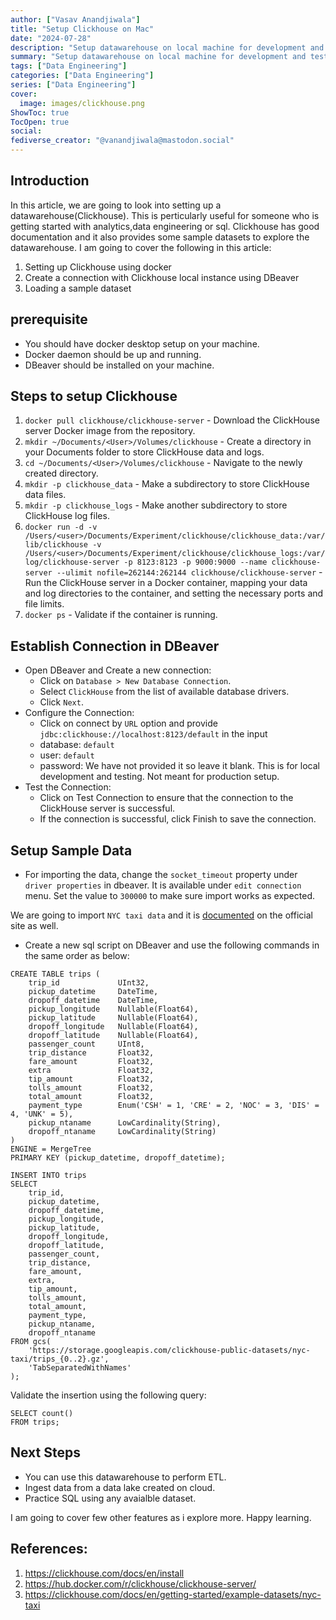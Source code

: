 ```yaml
---
author: ["Vasav Anandjiwala"]
title: "Setup Clickhouse on Mac"
date: "2024-07-28"
description: "Setup datawarehouse on local machine for development and testing"
summary: "Setup datawarehouse on local machine for development and testing"
tags: ["Data Engineering"]
categories: ["Data Engineering"]
series: ["Data Engineering"]
cover:
  image: images/clickhouse.png
ShowToc: true
TocOpen: true
social:
fediverse_creator: "@vanandjiwala@mastodon.social"
---
```


## Introduction

In this article, we are going to look into setting up a datawarehouse(Clickhouse). This is perticularly useful for someone who is getting started with analytics,data engineering or sql. Clickhouse has good documentation and it also provides some sample datasets to explore the datawarehouse. I am going to cover the following in this article:

1. Setting up Clickhouse using docker
2. Create a connection with Clickhouse local instance using DBeaver
3. Loading a sample dataset

## prerequisite

- You should have docker desktop setup on your machine.
- Docker daemon should be up and running.
- DBeaver should be installed on your machine.

## Steps to setup Clickhouse

1. `docker pull clickhouse/clickhouse-server` -
   Download the ClickHouse server Docker image from the repository.
2. `mkdir ~/Documents/<User>/Volumes/clickhouse` - Create a directory in your Documents folder to store ClickHouse data and logs.
3. `cd ~/Documents/<User>/Volumes/clickhouse` - Navigate to the newly created directory.
4. `mkdir -p clickhouse_data` - Make a subdirectory to store ClickHouse data files.
5. `mkdir -p clickhouse_logs` - Make another subdirectory to store ClickHouse log files.
6. `docker run -d -v /Users/<user>/Documents/Experiment/clickhouse/clickhouse_data:/var/lib/clickhouse -v /Users/<user>/Documents/Experiment/clickhouse/clickhouse_logs:/var/log/clickhouse-server -p 8123:8123 -p 9000:9000 --name clickhouse-server --ulimit nofile=262144:262144 clickhouse/clickhouse-server` - Run the ClickHouse server in a Docker container, mapping your data and log directories to the container, and setting the necessary ports and file limits.
7. `docker ps` - Validate if the container is running.

## Establish Connection in DBeaver

- Open DBeaver and Create a new connection:
  - Click on `Database > New Database Connection`.
  - Select `ClickHouse` from the list of available database drivers.
  - Click `Next`.
- Configure the Connection:
  - Click on connect by `URL` option and provide `jdbc:clickhouse://localhost:8123/default` in the input
  - database: `default`
  - user: `default`
  - password: We have not provided it so leave it blank. This is for local development and testing. Not meant for production setup.
- Test the Connection:
  - Click on Test Connection to ensure that the connection to the ClickHouse server is successful.
  - If the connection is successful, click Finish to save the connection.

## Setup Sample Data

- For importing the data, change the `socket_timeout` property under `driver properties` in dbeaver. It is available under `edit connection` menu. Set the value to `300000` to make sure import works as expected.

We are going to import `NYC taxi data` and it is [documented](https://clickhouse.com/docs/en/getting-started/example-datasets/nyc-taxi) on the official site as well.

- Create a new sql script on DBeaver and use the following commands in the same order as below:

```
CREATE TABLE trips (
    trip_id             UInt32,
    pickup_datetime     DateTime,
    dropoff_datetime    DateTime,
    pickup_longitude    Nullable(Float64),
    pickup_latitude     Nullable(Float64),
    dropoff_longitude   Nullable(Float64),
    dropoff_latitude    Nullable(Float64),
    passenger_count     UInt8,
    trip_distance       Float32,
    fare_amount         Float32,
    extra               Float32,
    tip_amount          Float32,
    tolls_amount        Float32,
    total_amount        Float32,
    payment_type        Enum('CSH' = 1, 'CRE' = 2, 'NOC' = 3, 'DIS' = 4, 'UNK' = 5),
    pickup_ntaname      LowCardinality(String),
    dropoff_ntaname     LowCardinality(String)
)
ENGINE = MergeTree
PRIMARY KEY (pickup_datetime, dropoff_datetime);
```

```
INSERT INTO trips
SELECT
    trip_id,
    pickup_datetime,
    dropoff_datetime,
    pickup_longitude,
    pickup_latitude,
    dropoff_longitude,
    dropoff_latitude,
    passenger_count,
    trip_distance,
    fare_amount,
    extra,
    tip_amount,
    tolls_amount,
    total_amount,
    payment_type,
    pickup_ntaname,
    dropoff_ntaname
FROM gcs(
    'https://storage.googleapis.com/clickhouse-public-datasets/nyc-taxi/trips_{0..2}.gz',
    'TabSeparatedWithNames'
);
```

Validate the insertion using the following query:

```
SELECT count()
FROM trips;
```

## Next Steps

- You can use this datawarehouse to perform ETL.
- Ingest data from a data lake created on cloud.
- Practice SQL using any avaialble dataset.

I am going to cover few other features as i explore more. Happy learning.

## References:

1. https://clickhouse.com/docs/en/install
2. https://hub.docker.com/r/clickhouse/clickhouse-server/
3. https://clickhouse.com/docs/en/getting-started/example-datasets/nyc-taxi
